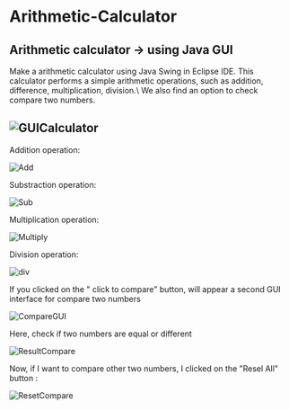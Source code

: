 # Arithmetic-Calculator
Arithmetic calculator -> using Java GUI
----------------------------------------------

Make a arithmetic calculator using Java Swing in Eclipse IDE. This calculator performs a simple arithmetic operations, such as addition, difference, multiplication, division.\\
We also find an option to check compare two numbers.

![GUICalculator](https://user-images.githubusercontent.com/72825756/127770505-98064fbd-169a-4be8-abe3-bad8d87d52af.JPG)
---------------------------------------------------------------------------------------------------------------------------

Addition operation:

![Add](https://user-images.githubusercontent.com/72825756/127770235-efacce81-9f39-4a1c-baac-a6553911ffd9.JPG)


Substraction operation:

![Sub](https://user-images.githubusercontent.com/72825756/127770256-15a4f703-3f57-444f-a9eb-2688507902cb.JPG)


Multiplication operation:

![Multiply](https://user-images.githubusercontent.com/72825756/127770258-38608648-53c5-4a29-97e3-12530dd12e01.JPG)


Division operation: 

![div](https://user-images.githubusercontent.com/72825756/127770269-3480d8dd-0431-424c-a2cd-522b208621cf.JPG)


If you clicked on the " click to compare" button, will appear a second GUI interface for compare two numbers

![CompareGUI](https://user-images.githubusercontent.com/72825756/127770570-81a8d427-db48-4f61-8b65-4addba0a4afd.JPG)

Here, check if two numbers are equal or different

![ResultCompare](https://user-images.githubusercontent.com/72825756/127770585-cc20485e-a9e2-4bac-bcc3-d3622b5ad1fe.JPG)

Now, if I want to compare other two numbers, I clicked on the "Resel All" button :

![ResetCompare](https://user-images.githubusercontent.com/72825756/127770726-fcb6e912-129e-4e0b-9ac4-ab0107404eed.JPG)






